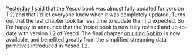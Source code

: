 [Yesterday I said](http://www.yesodweb.com/blog/2013/12/book-updates-1-2) that
the Yesod book was almost fully updated for version 1.2, and that I'd let
everyone know when it was completely updated. Turns out that the last chapter
took far less time to update than I'd expected. So I'm happy to announce that
the Yesod book is now fully revised and up-to-date with version 1.2 of Yesod.
The final chapter [on using
Sphinx](http://www.yesodweb.com/book/case-study-sphinx) is now available, and
benefited greatly from the simplified streaming data primitives introduced in
Yesod 1.2.
